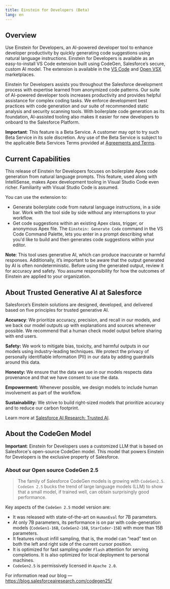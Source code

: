 ```yaml
---
title: Einstein for Developers (Beta)
lang: en
---
```


## Overview

Use Einstein for Developers, an AI-powered developer tool to enhance developer productivity by quickly generating code suggestions using natural language instructions. Einstein for Developers is available as an easy-to-install VS Code extension built using CodeGen, Salesforce’s secure, custom AI model. The extension is available in the [VS Code](https://marketplace.visualstudio.com/vscode) and [Open VSX](https://open-vsx.org/) marketplaces.

Einstein for Developers assists you throughout the Salesforce development process with expertise learned from anonymized code patterns. Our suite of AI-powered developer tools increases productivity and provides helpful assistance for complex coding tasks. We enforce development best practices with code generation and our suite of recommended static analysis and security scanning tools. With boilerplate code generation as its foundation, AI-assisted tooling also makes it easier for new developers to onboard to the Salesforce Platform.

**Important**: This feature is a Beta Service. A customer may opt to try such Beta Service in its sole discretion. Any use of the Beta Service is subject to the applicable Beta Services Terms provided at [Agreements and Terms](https://www.salesforce.com/company/legal/agreements/).

## Current Capabilities

This release of Einstein for Developers focuses on boilerplate Apex code generation from natural language prompts. This feature, used along with IntelliSense, makes Apex development tooling in Visual Studio Code even richer. Familiarity with Visual Studio Code is assumed.

You can use the extension to:

- Generate boilerplate code from natural language instructions, in a side bar. Work with the tool side by side without any interruptions to your workflow.
- Get code suggestions within an existing Apex class, trigger, or anonymous Apex file. The `Einstein: Generate Code` command in the VS Code Command Palette, lets you enter in a prompt describing what you'd like to build and then generates code suggestions within your editor.

**Note**: This tool uses generative AI, which can produce inaccurate or harmful responses. Additionally, it’s important to be aware that the output generated by AI is often nondeterministic. Before using the generated output, review it for accuracy and safety. You assume responsibility for how the outcomes of Einstein are applied to your organization.

## About Trusted Generative AI at Salesforce

Salesforce’s Einstein solutions are designed, developed, and delivered based on five principles for trusted generative AI.

**Accuracy**: We prioritize accuracy, precision, and recall in our models, and we back our model outputs up with explanations and sources whenever possible. We recommend that a human check model output before sharing with end users.

**Safety:** We work to mitigate bias, toxicity, and harmful outputs in our models using industry-leading techniques. We protect the privacy of personally identifiable information (PII) in our data by adding guardrails around this data.

**Honesty:** We ensure that the data we use in our models respects data provenance and that we have consent to use the data.

**Empowerment:** Whenever possible, we design models to include human involvement as part of the workflow.

**Sustainability:** We strive to build right-sized models that prioritize accuracy and to reduce our carbon footprint.

Learn more at [Salesforce AI Research: Trusted AI](https://www.salesforceairesearch.com/trusted-ai).

## About the CodeGen Model

**Important**: Einstein for Developers uses a customized LLM that is based on Salesforce's open-source CodeGen model. This model that powers Einstein for Developers is the exclusive property of Salesforce.

### About our Open source CodeGen 2.5

> The family of Salesforce CodeGen models is growing with `CodeGen2.5`. `CodeGen 2.5` bucks the trend of large language models (LLM) to show that a small model, if trained well, can obtain surprisingly good performance.

Key aspects of the `CodeGen 2.5` model version are:

- It was released with state-of-the-art on `HumanEval` for 7B parameters.
- At only 7B parameters, its performance is on par with code-generation models (`CodeGen1-16B`, `CodeGen2-16B`, `StarCoder-15B`) with more than 15B parameters.
- It features robust infill sampling, that is, the model can “read” text on both the left and right side of the current cursor position.
- It is optimized for fast sampling under `Flash` attention for serving completions. It is also optimized for local deployment to personal machines.
- `CodeGen2.5` is permissively licensed in `Apache 2.0`.

For information read our blog — https://blog.salesforceairesearch.com/codegen25/

